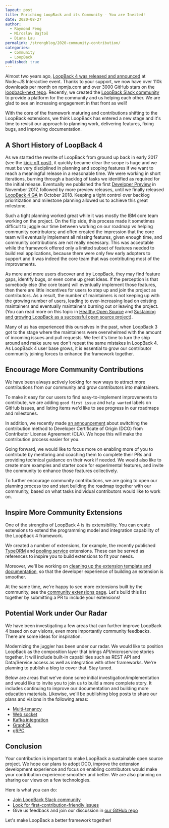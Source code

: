 ```yaml
---
layout: post
title: Enriching LoopBack and its Community - You are Invited!
date: 2020-08-27
author:
  - Raymond Feng
  - Miroslav Bajtoš
  - Diana Lau
permalink: /strongblog/2020-community-contribution/
categories:
  - Community
  - LoopBack
published: true
---
```


Almost two years ago, [LoopBack 4 was released and announced](https://strongloop.com/strongblog/loopback-4-ga) at Node+JS Interactive event. Thanks to your support, we now have over 110k downloads per month on npmjs.com and over 3000 GitHub stars on the [loopback-next repo](https://github.com/strongloop/loopback-next). Recently, we created the [LoopBack Slack community](https://join.slack.com/t/loopbackio/shared_invite/zt-8lbow73r-SKAKz61Vdao~_rGf91pcsw) to provide a platform for the community and us helping each other. We are glad to see an increasing engagement in that front as well!

With the core of the framework maturing and contributions shifting to the LoopBack extensions, we think LoopBack has entered a new stage and it's time to revisit our approach to planning work, delivering features, fixing bugs, and improving documentation.

<!--more-->

## A Short History of LoopBack 4

As we started the rewrite of LoopBack from ground up back in early 2017 (see the [kick-off post](https://strongloop.com/strongblog/announcing-loopback-next/)), it quickly became clear the scope is huge and we must be very disciplined in planning and scoping features if we want to reach a meaningful release in a reasonable time. We were working in short iterations, burning through a backlog of tasks we identified as required for the initial release. Eventually we published the first [Developer Preview](https://strongloop.com/strongblog/loopback-4-developer-preview-release) in November 2017, followed by more preview releases, until we finally released [LoopBack 4 GA](https://strongloop.com/strongblog/loopback-4-ga) in October 2018. Keeping a tight control over backlog prioritization and milestone planning allowed us to achieve this great milestone.

Such a tight planning worked great while it was mostly the IBM core team working on the project. On the flip side, this process made it sometimes difficult to juggle our time between working on our roadmap vs helping community contributors; and often created the impression that the core team will eventually implement all missing features, given enough time, and community contributions are not really necessary. This was acceptable while the framework offered only a limited subset of features needed to build real applications, because there were only few early adopters to support and it was indeed the core team that was contributing most of the improvements.

As more and more users discover and try LoopBack, they may find feature gaps, identify bugs, or even come up great ideas. If the perception is that somebody else (the core team) will eventually implement those features, then there are little incentives for users to step up and join the project as contributors. As a result, the number of maintainers is not keeping up with the growing number of users, leading to ever-increasing load on existing maintainers and eventually maintainers burning out or leaving the project. (You can read more on this topic in [Healthy Open Source](https://medium.com/the-node-js-collection/healthy-open-source-967fa8be7951) and [Sustaining and growing LoopBack as a successful open source project](https://medium.com/loopback/sustaining-loopback-project-b67fd59673e4)).

Many of us has experienced this ourselves in the past, when LoopBack 3 got to the stage where the maintainers were overwhelmed with the amount of incoming issues and pull requests. We feel it's time to turn the ship around and make sure we don't repeat the same mistakes in LoopBack 4. As LoopBack 4 user base grows, it is essential to grow our contributor community joining forces to enhance the framework together.

## Encourage More Community Contributions

We have been always actively looking for new ways to attract more contributions from our community and grow contributors into maintainers.

To make it easy for our users to find easy-to-implement improvements to contribute, we are adding `good first issue` and `help wanted` labels on GitHub issues, and listing items we'd like to see progress in our roadmaps and milestones.

In addition, we recently made [an announcement](https://strongloop.com/strongblog/switching-to-dco/) about switching the contribution method to Developer Certificate of Origin (DCO) from Contributor License Agreement (CLA). We hope this will make the contribution process easier for you.

Going forward, we would like to focus more on enabling more of you to contribute by mentoring and coaching them to complete their PRs and providing technical guidance on their work if needed. We would also like to create more examples and starter code for experimental features, and invite the community to enhance those features collectively.

To further encourage community contributions, we are going to open our planning process too and start building the roadmap together with our community, based on what tasks individual contributors would like to work on.

## Inspire More Community Extensions

One of the strengths of LoopBack 4 is its extensibility. You can create extensions to extend the programming model and integration capability of the LoopBack 4 framework.

We created a number of extensions, for example, the recently published [TypeORM](https://github.com/strongloop/loopback-next/tree/master/extensions/typeorm) and [pooling service](https://github.com/strongloop/loopback-next/tree/master/extensions/pooling) extensions. These can be served as references to inspire you to build extensions to fit your needs. 

Moreover, we'll be working on [cleaning up the extension template and documentation](https://github.com/strongloop/loopback-next/issues/5336), so that the developer experience of building an extension is smoother.

At the same time, we're happy to see more extensions built by the community, see the [community extensions page](https://loopback.io/doc/en/lb4/Community-extensions.html). Let's build this list together by submitting a PR to include your extensions!

## Potential Work under Our Radar

We have been investigating a few areas that can further improve LoopBack 4 based on our visions, even more importantly community feedbacks. There are some ideas for inspiration.

Modernizing the juggler has been under our radar. We would like to position LoopBack as the composition layer that brings API/microservice stories together. It will include built-in capabilities such as REST API and Data/Service access as well as integration with other frameworks. We're planning to publish a blog to cover that. Stay tuned.

Below are areas that we've done some initial investigation/implementation and would like to invite you to join us to build a more complete story. It includes continuing to improve our documentation and building more education materials. Likewise, we'll be publishing blog posts to share our plans and visions in the following areas:

- [Multi-tenancy](https://github.com/strongloop/loopback-next/tree/master/examples/multi-tenancy)
- [Web socket](https://github.com/raymondfeng/loopback4-example-websocket)
- [Kafka integration](https://github.com/strongloop/loopback4-example-kafka)
- [GraphQL](https://github.com/strongloop/loopback-next/pull/5545)
- [gRPC](https://github.com/strongloop/loopback-next/pull/6134)


## Conclusion

Your contribution is important to make LoopBack a sustainable open source project. We hope our plans to adopt DCO, improve the extension development experience and focus on enabling contributors would make your contribution experience smoother and better. We are also planning on sharing our views on a few technologies. 

Here is what you can do:
- [Join LoopBack Slack community](https://join.slack.com/t/loopbackio/shared_invite/zt-8lbow73r-SKAKz61Vdao~_rGf91pcsw)
- [Look for first-contribution-friendly issues](https://github.com/strongloop/loopback-next/issues?q=is%3Aissue+is%3Aopen+label%3A%22good+first+issue%22)
- Give us feedback and join our discussion in [our GitHub repo](https://github.com/strongloop/loopback-next)

Let's make LoopBack a better framework together!
